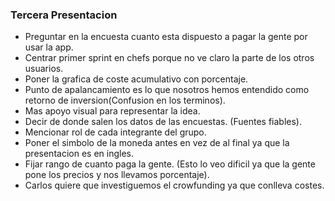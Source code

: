 ### Tercera Presentacion
* Preguntar en la encuesta cuanto esta dispuesto a pagar la gente por usar la app.
* Centrar primer sprint en chefs porque no ve claro la parte de los otros usuarios.
* Poner la grafica de coste acumulativo con porcentaje.
* Punto de apalancamiento es lo que nosotros hemos entendido como retorno de inversion(Confusion en los terminos).
* Mas apoyo visual para representar la idea.
* Decir de donde salen los datos de las encuestas. (Fuentes fiables).
* Mencionar rol de cada integrante del grupo.
* Poner el simbolo de la moneda antes en vez de al final ya que la presentacion es en ingles.
* Fijar rango de cuanto paga la gente. (Esto lo veo dificil ya que la gente pone los precios y nos llevamos porcentaje).
* Carlos quiere que investiguemos el crowfunding ya que conlleva costes.